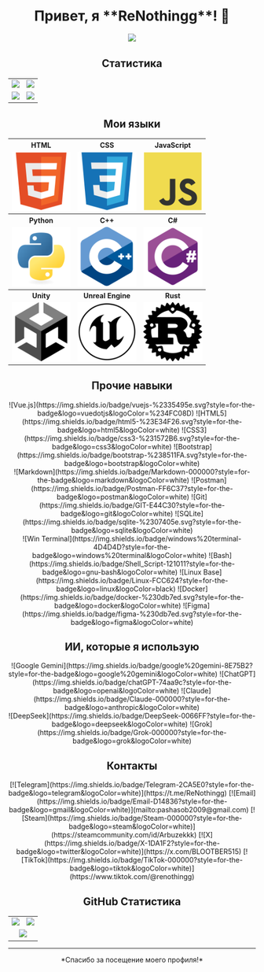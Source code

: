 <div align="center"> <h1>Привет, я **ReNothingg**! 👋</h1> <a href="https://github.com/ReNothingg"><img src="https://img.shields.io/github/followers/ReNothingg?style=social"></a> </div> <h2 align="center">Статистика</h2> <table align="center"> <tr> <td align="center"><img src="https://github-readme-stats.vercel.app/api/top-langs?username=renothingg&locale=en&hide_title=false&layout=compact&card_width=320&langs_count=8&theme=black&hide_border=false&order=2"></td> <td align="center"><img src="https://github-profile-trophy.vercel.app/?username=renothingg&theme=black"></td> </tr> <tr> <td align="center"><img src="https://github-readme-activity-graph.vercel.app/graph?username=renothingg&radius=16&theme=black-84&area=true&order=5"></td> <td align="center"><img src="https://github-readme-stats.vercel.app/api?username=renothingg&show_icons=true&theme=black"></td> </tr> </table> <h2 align="center">Мои языки</h2> <table align="center"> <tr> <th>HTML</th> <th>CSS</th> <th>JavaScript</th> </tr> <tr> <td><img src="https://raw.githubusercontent.com/devicons/devicon/master/icons/html5/html5-original.svg" width="120"></td> <td><img src="https://raw.githubusercontent.com/devicons/devicon/master/icons/css3/css3-original.svg" width="120"></td> <td><img src="https://raw.githubusercontent.com/devicons/devicon/master/icons/javascript/javascript-original.svg" width="120"></td> </tr> <tr> <th>Python</th> <th>C++</th> <th>C#</th> </tr> <tr> <td><img src="https://raw.githubusercontent.com/devicons/devicon/master/icons/python/python-original.svg" width="120"></td> <td><img src="https://raw.githubusercontent.com/devicons/devicon/master/icons/cplusplus/cplusplus-original.svg" width="120"></td> <td><img src="https://raw.githubusercontent.com/devicons/devicon/master/icons/csharp/csharp-original.svg" width="120"></td> </tr> <tr> <th>Unity</th> <th>Unreal Engine</th> <th>Rust</th> </tr> <tr> <td><img src="https://raw.githubusercontent.com/devicons/devicon/master/icons/unity/unity-original.svg" width="120"></td> <td><img src="https://raw.githubusercontent.com/devicons/devicon/master/icons/unrealengine/unrealengine-original.svg" width="120"></td> <td><img src="https://raw.githubusercontent.com/devicons/devicon/master/icons/rust/rust-plain.svg" width="120"></td> </tr> </table> <h2 align="center">Прочие навыки</h2> <div align="center"> ![Vue.js](https://img.shields.io/badge/vuejs-%2335495e.svg?style=for-the-badge&logo=vuedotjs&logoColor=%234FC08D) ![HTML5](https://img.shields.io/badge/html5-%23E34F26.svg?style=for-the-badge&logo=html5&logoColor=white) ![CSS3](https://img.shields.io/badge/css3-%231572B6.svg?style=for-the-badge&logo=css3&logoColor=white) ![Bootstrap](https://img.shields.io/badge/bootstrap-%238511FA.svg?style=for-the-badge&logo=bootstrap&logoColor=white) <br> ![Markdown](https://img.shields.io/badge/Markdown-000000?style=for-the-badge&logo=markdown&logoColor=white) ![Postman](https://img.shields.io/badge/Postman-FF6C37?style=for-the-badge&logo=postman&logoColor=white) ![Git](https://img.shields.io/badge/GIT-E44C30?style=for-the-badge&logo=git&logoColor=white) ![SQLite](https://img.shields.io/badge/sqlite-%2307405e.svg?style=for-the-badge&logo=sqlite&logoColor=white) <br> ![Win Terminal](https://img.shields.io/badge/windows%20terminal-4D4D4D?style=for-the-badge&logo=windows%20terminal&logoColor=white) ![Bash](https://img.shields.io/badge/Shell_Script-121011?style=for-the-badge&logo=gnu-bash&logoColor=white) ![Linux Base](https://img.shields.io/badge/Linux-FCC624?style=for-the-badge&logo=linux&logoColor=black) ![Docker](https://img.shields.io/badge/docker-%230db7ed.svg?style=for-the-badge&logo=docker&logoColor=white) ![Figma](https://img.shields.io/badge/figma-%230db7ed.svg?style=for-the-badge&logo=figma&logoColor=white) </div> <h2 align="center">ИИ, которые я использую</h2> <div align="center"> ![Google Gemini](https://img.shields.io/badge/google%20gemini-8E75B2?style=for-the-badge&logo=google%20gemini&logoColor=white) ![ChatGPT](https://img.shields.io/badge/chatGPT-74aa9c?style=for-the-badge&logo=openai&logoColor=white) ![Claude](https://img.shields.io/badge/Claude-000000?style=for-the-badge&logo=anthropic&logoColor=white) <br> ![DeepSeek](https://img.shields.io/badge/DeepSeek-0066FF?style=for-the-badge&logo=deepseek&logoColor=white) ![Grok](https://img.shields.io/badge/Grok-000000?style=for-the-badge&logo=grok&logoColor=white) </div> <h2 align="center">Контакты</h2> <div align="center"> [![Telegram](https://img.shields.io/badge/Telegram-2CA5E0?style=for-the-badge&logo=telegram&logoColor=white)](https://t.me/ReNothingg) [![Email](https://img.shields.io/badge/Email-D14836?style=for-the-badge&logo=gmail&logoColor=white)](mailto:pashasob2009@gmail.com) [![Steam](https://img.shields.io/badge/Steam-000000?style=for-the-badge&logo=steam&logoColor=white)](https://steamcommunity.com/id/Arbuzekkk) [![X](https://img.shields.io/badge/X-1DA1F2?style=for-the-badge&logo=twitter&logoColor=white)](https://x.com/BLOOTBER515) [![TikTok](https://img.shields.io/badge/TikTok-000000?style=for-the-badge&logo=tiktok&logoColor=white)](https://www.tiktok.com/@renothingg) </div> <h2 align="center">GitHub Статистика</h2> <table align="center"> <tr> <td align="center"><img src="https://github-readme-stats.vercel.app/api?username=ReNothingg&show_icons=true&theme=radical"></td> <td align="center"><img src="https://github-readme-stats.vercel.app/api/top-langs/?username=ReNothingg&layout=compact&theme=radical"></td> </tr> <tr> <td colspan="2" align="center"><img src="https://github-readme-streak-stats.herokuapp.com/?user=ReNothingg&theme=radical"></td> </tr> </table> <hr> <div align="center"> *Спасибо за посещение моего профиля!* </div>
